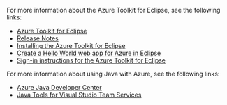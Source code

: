 For more information about the Azure Toolkit for Eclipse, see the following links: 

* [Azure Toolkit for Eclipse](../eclipse/azure-toolkit-for-eclipse.md) 
* [Release Notes](https://github.com/Microsoft/azure-tools-for-java/releases) 
* [Installing the Azure Toolkit for Eclipse](../eclipse/azure-toolkit-for-eclipse-installation.md) 
* [Create a Hello World web app for Azure in Eclipse](../eclipse/azure-toolkit-for-eclipse-create-hello-world-web-app.md) 
* [Sign-in instructions for the Azure Toolkit for Eclipse](../eclipse/azure-toolkit-for-eclipse-sign-in-instructions.md) 

For more information about using Java with Azure, see the following links: 

* [Azure Java Developer Center](https://azure.microsoft.com/develop/java/) 
* [Java Tools for Visual Studio Team Services](https://java.visualstudio.com/) 
<!-- TODO: Add URLs for Java in VSCode here --> 
